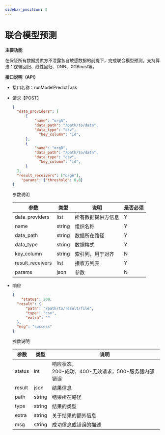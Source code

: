 ```yaml
---
sidebar_position: 3
---
```


# 联合模型预测

**主要功能**

在保证所有数据提供方不泄露各自敏感数据的前提下，完成联合模型预测。支持算法：逻辑回归、线性回归、DNN、XGBoost等。

**接口说明（API）**

+ 接口名称：runModelPredictTask

+ 请求【POST】

  ```json
  {
  	"data_providers": [
  		{
  			"name": "orgA",
  			"data_path": "/path/to/data",
  			"data_type": "csv",
              "key_column": "id", 
  		},
  		{
  			"name": "orgB",
  			"data_path": "/path/to/data",
  			"data_type": "csv",
              "key_column": "id", 
  		}
  	],
  	"result_receivers": ["orgA"],
      "params": {"threshold": 0.8}
  }
  ```

  参数说明

  | 参数             | 类型   | 说明               | 是否必须 |
  | ---------------- | ------ | ------------------ | -------- |
  | data_providers   | list   | 所有数据提供方信息 | Y        |
  | name             | string | 组织名称           | Y        |
  | data_path        | string | 数据所在路径       | Y        |
  | data_type        | string | 数据格式           | Y        |
  | key_column       | string | 索引列，用于对齐   | N        |
  | result_receivers | list   | 接收方列表         | Y        |
  | params           | json   | 参数               | N        |

+ 响应

  ```json
  {
      "status": 200,
  	"result": {
  		"path": "/path/to/result/file",
  		"type": "csv",
  		"extra": ""
  	},
  	"msg": "success"
  }
  ```

  参数说明

  | 参数   | 类型   | 说明                                                       |
  | ------ | ------ | ---------------------------------------------------------- |
  | status | int    | 响应状态，<br />200-成功，400-无效请求，500-服务器内部错误 |
  | result | json   | 结果信息                                                   |
  | path   | string | 结果所在路径                                               |
  | type   | string | 结果的类型                                                 |
  | extra  | string | 关于结果的额外信息                                         |
  | msg    | string | 成功信息或错误的描述                                       |

